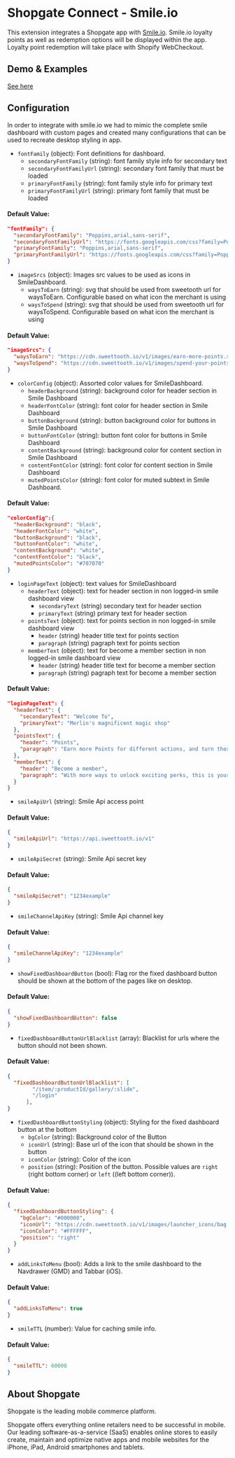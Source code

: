 # Shopgate Connect - Smile.io

This extension integrates a Shopgate app with [Smile.io](https://https://smile.io/). Smile.io loyalty points as well as redemption options will be displayed within the app. Loyalty point redemption will take place with Shopify WebCheckout. 

## Demo & Examples
[See here](demo/index.md)

## Configuration
In order to integrate with smile.io we had to mimic the complete smile dashboard with custom pages and created many configurations that can be used to recreate desktop styling in app.

- `fontFamily` (object): Font definitions for dashboard.
  - `secondaryFontFamily` (string): font family style info for secondary text
  - `secondaryFontFamilyUrl` (string): secondary font family that must be loaded
  - `primaryFontFamily` (string): font family style info for primary text
  - `primaryFontFamilyUrl` (string): primary font family that must be loaded
#### Default Value:
```json
"fontFamily": {
  "secondaryFontFamily": "Poppins,arial,sans-serif",
  "secondaryFontFamilyUrl": "https://fonts.googleapis.com/css?family=Poppins&display=swap",
  "primaryFontFamily": "Poppins,arial,sans-serif",
  "primaryFontFamilyUrl": "https://fonts.googleapis.com/css?family=Poppins&display=swap"
}
```

- `imageSrcs` (object): Images src values to be used as icons in SmileDashboard.
  - `waysToEarn` (string): svg that should be used from sweetooth url for waysToEarn. Configurable based on what icon the merchant is using
  - `waysToSpend` (string): svg that should be used from sweetooth url for waysToSpend. Configurable based on what icon the merchant is using
#### Default Value:
```json
"imageSrcs": {
  "waysToEarn": "https://cdn.sweettooth.io/v1/images/earn-more-points.svg?color=%23000000&theme=light",
  "waysToSpend": "https://cdn.sweettooth.io/v1/images/spend-your-points.svg?color=%23000000&theme=light"
}
```

- `colorConfig` (object): Assorted color values for SmileDashboard.
  - `headerBackground` (string): background color for header section in Smile Dashboard
  - `headerFontColor` (string): font color for header section in Smile Dashboard
  - `buttonBackground` (string): button background color for buttons in Smile Dashboard
  - `buttonFontColor` (string): button font color for buttons in Smile Dashboard
  - `contentBackground` (string): background color for content section in Smile Dashboard
  - `contentFontColor` (string): font color for content section in Smile Dashboard
  - `mutedPointsColor` (string): font color for muted subtext in Smile Dashboard.
#### Default Value:
```json
"colorConfig":{
  "headerBackground": "black",
  "headerFontColor": "white",
  "buttonBackground": "black",
  "buttonFontColor": "white",
  "contentBackground": "white",
  "contentFontColor": "black",
  "mutedPointsColor": "#707070"
}
```

- `loginPageText` (object): text values for SmileDashboard
  - `headerText` (object): text for header section in non logged-in smile dashboard view
    - `secondaryText` (string) secondary text for header section
    - `primaryText` (string) primary text for header section
  - `pointsText` (object): text for points section in non logged-in smile dashboard view
    - `header` (string) header title text for points section
    - `paragraph` (string) pagraph text for points section
  - `memberText` (object): text for become a member section in non logged-in smile dashboard view
    - `header` (string) header title text for become a member section
    - `paragraph` (string) pagraph text for become a member section
#### Default Value:
```json
"loginPageText": {
  "headerText": {
    "secondaryText": "Welcome To",
    "primaryText": "Merlin's magnificent magic shop"
  },
  "pointsText": {
    "header": "Points",
    "paragraph": "Earn more Points for different actions, and turn those Points into awesome rewards!"
  },
  "memberText": {
    "header": "Become a member",
    "paragraph": "With more ways to unlock exciting perks, this is your all access pass to exclusive rewards."
  }
}
```

- `smileApiUrl` (string): Smile Api access point
#### Default Value:
```json
{
  "smileApiUrl": "https://api.sweettooth.io/v1"
}
```

- `smileApiSecret` (string): Smile Api secret key
#### Default Value:
```json
{
  "smileApiSecret": "1234example"
}
```

- `smileChannelApiKey` (string): Smile Api channel key
#### Default Value:
```json
{
  "smileChannelApiKey": "1234example"
}
```

- `showFixedDashboardButton` (bool): Flag ror the fixed dashboard button should be shown at the bottom of the pages like on desktop.
#### Default Value:
```json
{
  "showFixedDashboardButton": false
}
```

- `fixedDashboardButtonUrlBlacklist` (array): Blacklist for urls where the button should not been shown.
#### Default Value:
```json
{
  "fixedDashboardButtonUrlBlacklist": [
        "/item/:productId/gallery/:slide",
        "/login"
      ],
}
```

- `fixedDashboardButtonStyling` (object): Styling for the fixed dashboard button at the bottom
  - `bgColor` (string): Background color of the Button
  - `iconUrl` (string): Base url of the icon that should be shown in the button
  - `iconColor` (string): Color of the icon
  - `position` (string): Position of the button. Possible values are `right` (right bottom corner) or `left` ((left bottom corner)).
#### Default Value:
```json
{
  "fixedDashboardButtonStyling": {
    "bgColor": "#000000",
    "iconUrl": "https://cdn.sweettooth.io/v1/images/launcher_icons/bag.svg?color=",
    "iconColor": "#FFFFFF",
    "position": "right"
  }
}
```

- `addLinksToMenu` (bool): Adds a link to the smile dashboard to the Navdrawer (GMD) and Tabbar (iOS).
#### Default Value:
```json
{
  "addLinksToMenu": true
}
```

- `smileTTL` (number): Value for caching smile info.
#### Default Value:
```json
{
  "smileTTL": 60000
}
```

## About Shopgate

Shopgate is the leading mobile commerce platform.

Shopgate offers everything online retailers need to be successful in mobile. Our leading
software-as-a-service (SaaS) enables online stores to easily create, maintain and optimize native
apps and mobile websites for the iPhone, iPad, Android smartphones and tablets.
